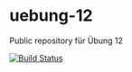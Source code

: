 # uebung-12
Public repository für Übung 12

[![Build Status](https://cloud.drone.io/api/badges/Julian-hft/uebung-12/status.svg)](https://cloud.drone.io/Julian-hft/uebung-12)
